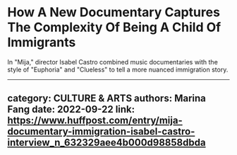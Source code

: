 # How A New Documentary Captures The Complexity Of Being A Child Of Immigrants

In "Mija," director Isabel Castro combined music documentaries with the style of "Euphoria" and "Clueless" to tell a more nuanced immigration story.

---
category: CULTURE & ARTS
authors: Marina Fang
date: 2022-09-22
link: https://www.huffpost.com/entry/mija-documentary-immigration-isabel-castro-interview_n_632329aee4b000d98858dbda
---
